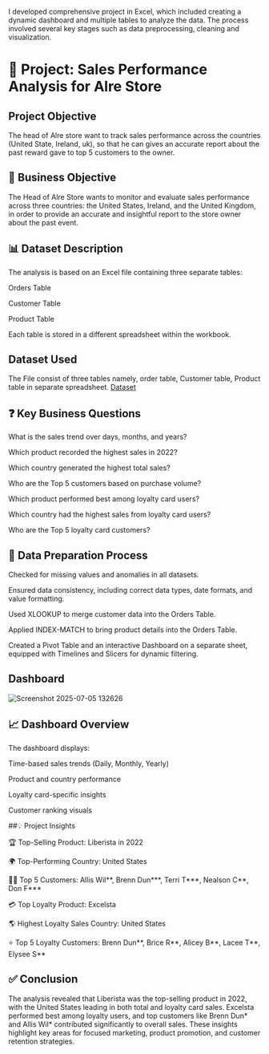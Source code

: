 I developed comprehensive project in Excel, which included creating a dynamic dashboard and multiple tables to analyze the data. The process involved several key stages such as data preprocessing, cleaning and visualization.

# 🛒 Project: Sales Performance Analysis for Alre Store


## Project Objective
The head of Alre store want to track sales performance across the countries (United State, Ireland, uk), so that he can gives an accurate report about the past reward gave to top 5 customers to the owner.

## 📌 Business Objective


The Head of Alre Store wants to monitor and evaluate sales performance across three countries: the United States, Ireland, and the United Kingdom, in order to provide an accurate and insightful report to the store owner about the past event.


## 📊 Dataset Description

The analysis is based on an Excel file containing three separate tables:

Orders Table

Customer Table

Product Table

Each table is stored in a different spreadsheet within the workbook.

## Dataset Used

The File consist of three tables namely, order table, Customer table, Product table in separate spreadsheet.
<a href="https://github.com/Adenote/Alre-sales-dashboard/blob/main/AlreOrdersData.xlsx"> Dataset</a>

## ❓ Key Business Questions

What is the sales trend over days, months, and years?

Which product recorded the highest sales in 2022?

Which country generated the highest total sales?

Who are the Top 5 customers based on purchase volume?

Which product performed best among loyalty card users?

Which country had the highest sales from loyalty card users?

Who are the Top 5 loyalty card customers?


## 🧰 Data Preparation Process

Checked for missing values and anomalies in all datasets.

Ensured data consistency, including correct data types, date formats, and value formatting.

Used XLOOKUP to merge customer data into the Orders Table.

Applied INDEX-MATCH to bring product details into the Orders Table.

Created a Pivot Table and an interactive Dashboard on a separate sheet, equipped with Timelines and Slicers for dynamic filtering.


## Dashboard
![Screenshot 2025-07-05 132626](https://github.com/user-attachments/assets/f9f9e245-b899-4f81-a77a-54e41b7fc86b)

 
## 📈 Dashboard Overview

The dashboard displays:

Time-based sales trends (Daily, Monthly, Yearly)

Product and country performance

Loyalty card-specific insights

Customer ranking visuals

##💡 Project Insights

🏆 Top-Selling Product: Liberista in 2022

🌍 Top-Performing Country: United States

🧑‍💼 Top 5 Customers: Allis Wil**, Brenn Dun***, Terri T***, Nealson C**, Don F***

💳 Top Loyalty Product: Excelsta

🌎 Highest Loyalty Sales Country: United States

⭐ Top 5 Loyalty Customers: Brenn Dun**, Brice R**, Alicey B**, Lacee T**, Elysee S**

## ✅ Conclusion

The analysis revealed that Liberista was the top-selling product in 2022, with the United States leading in both total and loyalty card sales. Excelsta performed best among loyalty users, and top customers like Brenn Dun* and Allis Wil* contributed significantly to overall sales. These insights highlight key areas for focused marketing, product promotion, and customer retention strategies.




